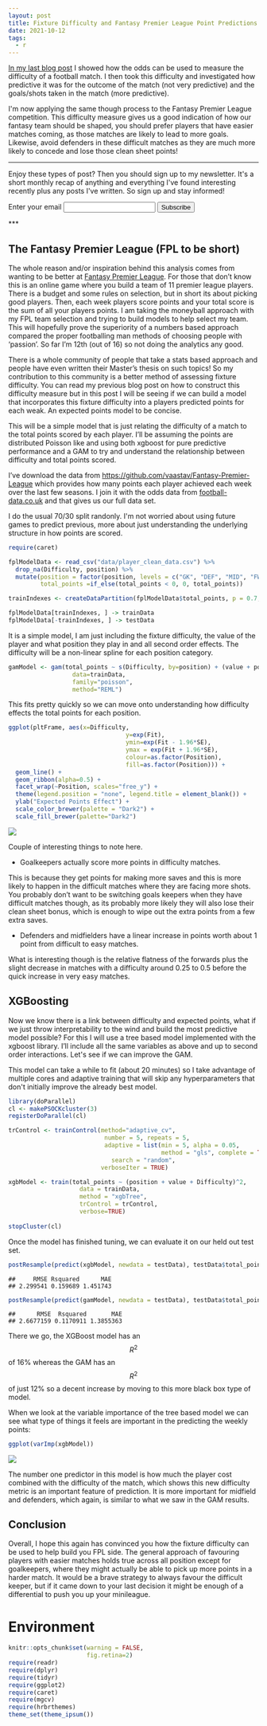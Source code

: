 ```yaml
---
layout: post
title: Fixture Difficulty and Fantasy Premier League Point Predictions
date: 2021-10-12
tags:
  - r
---
```


[In my last blog post](http://dm13450.github.io/2021/09/26/Fixture-Difficulty.html) I showed how the odds can be used to measure the
difficulty of a football match. I then took this difficulty and
investigated how predictive it was for the outcome of the match (not
very predictive) and the goals/shots taken in the match (more
predictive).

I'm now applying the same though process to the Fantasy Premier League
competition. This difficulty measure gives us a good indication of how our fantasy team should be
shaped, you should prefer players that have easier matches coming, as those
matches are likely to lead to more goals. Likewise, avoid defenders in
these difficult matches as they are much more likely to concede and lose
those clean sheet points!

***
Enjoy these types of post? Then you should sign up to my newsletter. It's a short monthly recap of anything and everything I've found interesting recently plus
any posts I've written. So sign up and stay informed!

<p>
<form
  action="https://buttondown.email/api/emails/embed-subscribe/dm13450"
  method="post"
  target="popupwindow"
  onsubmit="window.open('https://buttondown.email/dm13450', 'popupwindow')"
  class="embeddable-buttondown-form">
  <label for="bd-email">Enter your email</label>
  <input type="email" name="email" id="bd-email" />
  <input type="hidden" value="1" name="embed" />
  <input type="submit" value="Subscribe" />
  </form>
  </p>
***

## The Fantasy Premier League (FPL to be short)

The whole reason and/or inspiration behind this analysis comes from
wanting to be better at
[Fantasy Premier League](https://fantasy.premierleague.com/). For
those that don’t know this is an online game where you build a team of
11 premier league players. There is a budget and some rules on
selection, but in short its about picking good players. Then, each
week players score points and your total score is the sum of all your
players points. I am taking the moneyball approach with my FPL team
selection and trying to build models to help select my team. This will hopefully
prove the superiority of a numbers based approach compared the proper
footballing man methods of choosing people with ‘passion’. So far I’m
12th (out of 16) so not doing the analytics any good.

There is a whole community of people that take a stats based approach and
people have even written their Master’s thesis on such topics! So my
contribution to this community is a better method of assessing fixture
difficulty. You can read my previous blog post on how to construct this
difficulty measure but in this post I will be seeing if we can build a
model that incorporates this fixture difficulty into a players
predicted points for each weak. An expected points model to be
concise.

This will be a simple model that is just relating the difficulty of a
match to the total points scored by each player. I’ll be assuming the
points are distributed Poisson like and using both xgboost for pure
predictive performance and a GAM to try and understand the relationship
between difficulty and total points scored.

I’ve download the data from
<https://github.com/vaastav/Fantasy-Premier-League> which provides how
many points each player achieved each week over the last few seasons. I
join it with the odds data from [football-data.co.uk](https://www.football-data.co.uk/)  and that gives us our full data set.

I do the usual 70/30 split randonly. I'm not worried about using
future games to predict previous, more about just understanding the
underlying structure in how points are scored.  

``` r
require(caret)

fplModelData <- read_csv("data/player_clean_data.csv") %>% 
  drop_na(Difficulty, position) %>% 
  mutate(position = factor(position, levels = c("GK", "DEF", "MID", "FWD")),
         total_points =if_else(total_points < 0, 0, total_points)) 

trainIndexes <- createDataPartition(fplModelData$total_points, p = 0.7, list=F)

fplModelData[trainIndexes, ] -> trainData
fplModelData[-trainIndexes, ] -> testData
```

It is a simple model, I am just including the fixture
difficulty, the value of the player and what position they play in and
all second order effects. The difficulty will be a non-linear spline
for each position category. 

``` r
gamModel <- gam(total_points ~ s(Difficulty, by=position) + (value + position)^2, 
                  data=trainData, 
                  family="poisson",
                  method="REML")
```

This fits pretty quickly so we can move onto understanding how
difficulty effects the total points for each position. 

``` r
ggplot(pltFrame, aes(x=Difficulty,
                                 y=exp(Fit),
								 ymin=exp(Fit - 1.96*SE),
								 ymax = exp(Fit + 1.96*SE), 
								 colour=as.factor(Position),
								 fill=as.factor(Position))) + 
  geom_line() + 
  geom_ribbon(alpha=0.5) + 
  facet_wrap(~Position, scales="free_y") + 
  theme(legend.position = "none", legend.title = element_blank()) + 
  ylab("Expected Points Effect") +
  scale_color_brewer(palette = "Dark2") + 
  scale_fill_brewer(palette="Dark2")
```

![](/assets/FixtureDifficultyFPL_files/figure-gfm/unnamed-chunk-4-1.png)

Couple of interesting things to note here.

* Goalkeepers actually score more points in difficulty matches.

This is because they get points for making more saves and this is more likely to happen in the difficult
matches where they are facing more shots. You probably don’t want to
be switching goals keepers when they have difficult matches though, as
its probably more likely they will also lose their clean sheet bonus,
which is enough to wipe out the extra points from a few extra
saves.

* Defenders and midfielders have a linear increase in points
worth about 1 point from difficult to easy matches.

What is interesting though is the relative flatness of the
forwards plus the slight decrease in matches with a difficulty
around 0.25 to 0.5 before the quick increase in very easy matches.

## XGBoosting

Now we know there is a link between difficulty and expected points,
what if we just throw interpretability to the wind and build the most
predictive model possible? For this I will use a tree based model
implemented with the xgboost library. I’ll include all the same
variables as above and up to second order interactions. Let's see if
we can improve the GAM.

This model can take a while to fit (about 20 minutes) so I take
advantage of multiple cores and adaptive training that will skip any
hyperparameters that don't initially improve the already best model. 

``` r
library(doParallel)
cl <- makePSOCKcluster(3)
registerDoParallel(cl)

trControl <- trainControl(method="adaptive_cv",
                           number = 5, repeats = 5,
                           adaptive = list(min = 5, alpha = 0.05, 
                                           method = "gls", complete = TRUE),
                             search = "random", 
                          verboseIter = TRUE)

xgbModel <- train(total_points ~ (position + value + Difficulty)^2, 
                    data = trainData, 
                    method = "xgbTree", 
                    trControl = trControl,
                    verbose=TRUE)
					
stopCluster(cl)
```

Once the model has finished tuning, we can evaluate it on our held out
test set. 

``` r
postResample(predict(xgbModel, newdata = testData), testData$total_points)
```

    ##     RMSE Rsquared      MAE 
    ## 2.299541 0.159689 1.451743

``` r
postResample(predict(gamModel, newdata = testData), testData$total_points)
```

    ##      RMSE  Rsquared       MAE 
    ## 2.6677159 0.1170911 1.3855363

There we go, the XGBoost model has an $$R^2$$ of 16% whereas the GAM has
an $$R^2$$ of just 12% so  a decent increase by moving to this more
black box type of model. 

When we look at the variable importance of the tree based model we can
see what type of things it feels are important in the predicting the
weekly points:

``` r
ggplot(varImp(xgbModel))
```

![](/assets/FixtureDifficultyFPL_files/figure-gfm/unnamed-chunk-7-1.png)

The number one predictor in this model is how much the player cost
combined with the difficulty of the match, which shows this new
difficulty metric is an important feature of prediction. It is more
important for midfield and defenders, which again, is similar to what
we saw in the GAM results. 

## Conclusion

Overall, I hope this again has convinced you how the fixture difficulty
can be used to help build you FPL side. The general approach of
favouring players with easier matches holds true across all position
except for goalkeepers, where they might actually be able to pick up
more points in a harder match. It would be a brave strategy to always
favour the difficult keeper, but if it came down to your last decision it
might be enough of a differential to push you up your minileague.

# Environment

``` r
knitr::opts_chunk$set(warning = FALSE,
                      fig.retina=2)
require(readr)
require(dplyr)
require(tidyr)
require(ggplot2)
require(caret)
require(mgcv)
require(hrbrthemes)
theme_set(theme_ipsum())
```
